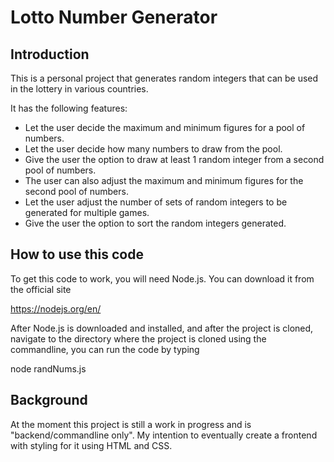# Lotto Number Generator

## Introduction
This is a personal project that generates random integers that can be used
in the lottery in various countries.

It has the following features:
* Let the user decide the maximum and minimum figures for a pool of numbers.
* Let the user decide how many numbers to draw from the pool.
* Give the user the option to draw at least 1 random integer from a second
  pool of numbers.
* The user can also adjust the maximum and minimum figures for the second
  pool of numbers.
* Let the user adjust the number of sets of random integers to be generated
  for multiple games.
* Give the user the option to sort the random integers generated.

## How to use this code
To get this code to work, you will need Node.js.
You can download it from the official site 

https://nodejs.org/en/

After Node.js is downloaded and installed, and after the project is cloned,
navigate to the directory where the project is cloned using the commandline,
you can run the code by typing 

node randNums.js

## Background 
At the moment this project is still a work in progress and is "backend/commandline
only". My intention to eventually create a frontend with styling for it using
HTML and CSS.  